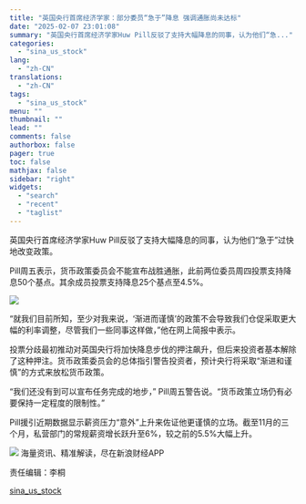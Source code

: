 ```yaml
---
title: "英国央行首席经济学家：部分委员“急于”降息 强调通胀尚未达标"
date: "2025-02-07 23:01:08"
summary: "英国央行首席经济学家Huw Pill反驳了支持大幅降息的同事，认为他们“急..."
categories:
  - "sina_us_stock"
lang:
  - "zh-CN"
translations:
  - "zh-CN"
tags:
  - "sina_us_stock"
menu: ""
thumbnail: ""
lead: ""
comments: false
authorbox: false
pager: true
toc: false
mathjax: false
sidebar: "right"
widgets:
  - "search"
  - "recent"
  - "taglist"
---
```


英国央行首席经济学家Huw Pill反驳了支持大幅降息的同事，认为他们“急于”过快地改变政策。

Pill周五表示，货币政策委员会不能宣布战胜通胀，此前两位委员周四投票支持降息50个基点。其余成员投票支持降息25个基点至4.5%。

![](//n.sinaimg.cn/finance/transform/108/w550h358/20250207/cea3-246bc0099d410b671721a006cb5be663.png)

“就我们目前所知，至少对我来说，‘渐进而谨慎’的政策不会导致我们仓促采取更大幅的利率调整，尽管我们一些同事这样做，”他在网上简报中表示。

投票分歧最初推动对英国央行将加快降息步伐的押注飙升，但后来投资者基本解除了这种押注。货币政策委员会的总体指引警告投资者，预计央行将采取“渐进和谨慎”的方式来放松货币政策。

“我们还没有到可以宣布任务完成的地步，” Pill周五警告说。“货币政策立场仍有必要保持一定程度的限制性。”

Pill援引近期数据显示薪资压力“意外”上升来佐证他更谨慎的立场。截至11月的三个月，私营部门的常规薪资增长跃升至6%，较之前的5.5%大幅上升。












![](//n.sinaimg.cn/finance/cece9e13/20240627/655959900_20240627.png)
海量资讯、精准解读，尽在新浪财经APP



责任编辑：李桐

[sina_us_stock](https://finance.sina.com.cn/stock/usstock/c/2025-02-07/doc-ineispiy7421748.shtml)
